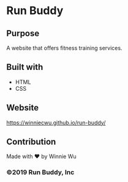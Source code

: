 # Run Buddy

## Purpose
A website that offers fitness training services.

## Built with
* HTML
* CSS

## Website
https://winniecwu.github.io/run-buddy/

## Contribution
Made with ❤️ by Winnie Wu

### ©️2019 Run Buddy, Inc 
